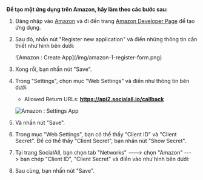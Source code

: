 __Để tạo một ứng dụng trên Amazon, hãy làm theo các bước sau:__

1. Đăng nhập vào [Amazon](https://login.amazon.com/) và đi đến trang [Amazon Developer Page](https://sellercentral.amazon.com/gp/homepage.html) để tạo ứng dụng.
2. Sau đó, nhấn nút "Register new application" và điền những thông tin cần thiết như hình bên dưới:
    <div class="soclall-br"></div>
    ![Amazon : Create App](/img/amazon-1-register-form.png)
    <div class="soclall-br"></div>
3. Xong rồi, bạn nhấn nút "Save".
4. Trong "Settings", chọn mục "Web Settings" và điền như thông tin bên dưới:
    * Allowed Return URLs: __https://api2.socialall.io/callback__
    
    ![Amazon : Settings App](/img/amazon-2-settings-form.png)
    <div class="soclall-br"></div>
    
5. Và nhấn nút "Save".
6. Trong mục "Web Settings", bạn có thể thấy "Client ID" và "Client Secret". Để có thể thấy "Client Secret", bạn nhấn nút "Show Secret".
7. Tại trang SocialAll, bạn chọn tab "Networks" ---> chọn "Amazon" ---> bạn chép "Client ID", "Client Secret" và điền vào như hình bên dưới:
8. Sau cùng, bạn nhấn nút "Save".

